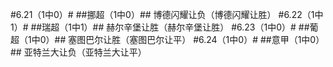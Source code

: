 ﻿#6.21（1中0）#
##挪超（1中0）##
博德闪耀让负（博德闪耀让胜）
#6.22（1中1）#
##瑞超（1中1）##
赫尔辛堡让胜（赫尔辛堡让胜）
#6.23（1中0）#
##葡超（1中0）##
塞图巴尔让胜（塞图巴尔让平）
#6.24（1中0）#
##意甲（1中0）##
亚特兰大让负（亚特兰大让平）